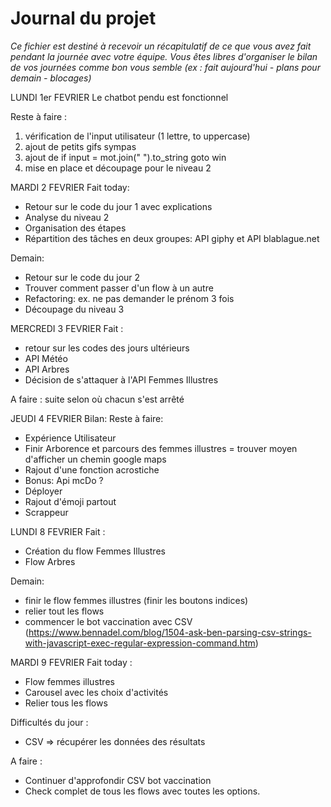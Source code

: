 # Journal du projet

*Ce fichier est destiné à recevoir un récapitulatif de ce que vous avez fait pendant la journée avec votre équipe. Vous êtes libres d'organiser le bilan de vos journées comme bon vous semble (ex : fait aujourd'hui - plans pour demain - blocages)*

LUNDI 1er FEVRIER
Le chatbot pendu est fonctionnel

Reste à faire :
1) vérification de l'input utilisateur (1 lettre, to uppercase)
2) ajout de petits gifs sympas
3) ajout de if input = mot.join(" ").to_string goto win
4) mise en place et découpage pour le niveau 2

MARDI 2 FEVRIER
Fait today:
- Retour sur le code du jour 1 avec explications
- Analyse du niveau 2
- Organisation des étapes
- Répartition des tâches en deux groupes: API giphy et API blablague.net

Demain:
- Retour  sur le code du jour 2
- Trouver comment passer d'un flow à un autre
- Refactoring: ex. ne pas demander le prénom 3 fois
- Découpage du niveau 3

MERCREDI 3 FEVRIER 
Fait : 
- retour sur les codes des jours ultérieurs
- API Météo
- API Arbres
- Décision de s'attaquer à l'API Femmes Illustres

A faire : 
suite selon où chacun s'est arrêté

JEUDI 4 FEVRIER
Bilan:
Reste à faire:
- Expérience Utilisateur
- Finir Arborence et parcours des femmes illustres = trouver moyen d'afficher un chemin google maps
- Rajout d'une fonction acrostiche
- Bonus: Api mcDo ?
- Déployer
- Rajout d'émoji partout
- Scrappeur
 
 LUNDI 8 FEVRIER
 Fait :
 - Création du flow Femmes Illustres 
 - Flow Arbres
 
 Demain: 
 - finir le flow femmes illustres (finir les boutons indices)
 - relier tout les flows
 - commencer le bot vaccination avec CSV (https://www.bennadel.com/blog/1504-ask-ben-parsing-csv-strings-with-javascript-exec-regular-expression-command.htm)

MARDI 9 FEVRIER
Fait today :
 - Flow femmes illustres
 - Carousel avec les choix d'activités 
 - Relier tous les flows
 
 Difficultés du jour :
 - CSV => récupérer les données des résultats
 
 A faire : 
 - Continuer d'approfondir CSV bot vaccination
 - Check complet de tous les flows avec toutes les options. 
